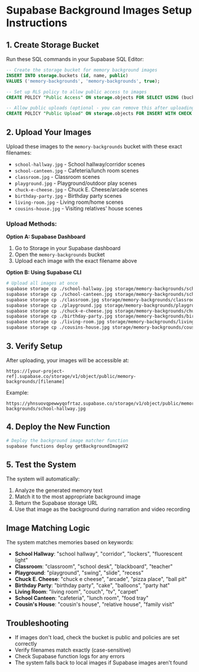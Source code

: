 # Supabase Background Images Setup Instructions

## 1. Create Storage Bucket

Run these SQL commands in your Supabase SQL Editor:

```sql
-- Create the storage bucket for memory background images
INSERT INTO storage.buckets (id, name, public)
VALUES ('memory-backgrounds', 'memory-backgrounds', true);

-- Set up RLS policy to allow public access to images
CREATE POLICY "Public Access" ON storage.objects FOR SELECT USING (bucket_id = 'memory-backgrounds');

-- Allow public uploads (optional - you can remove this after uploading images)
CREATE POLICY "Public Upload" ON storage.objects FOR INSERT WITH CHECK (bucket_id = 'memory-backgrounds');
```

## 2. Upload Your Images

Upload these images to the `memory-backgrounds` bucket with these exact filenames:

- `school-hallway.jpg` - School hallway/corridor scenes
- `school-canteen.jpg` - Cafeteria/lunch room scenes  
- `classroom.jpg` - Classroom scenes
- `playground.jpg` - Playground/outdoor play scenes
- `chuck-e-cheese.jpg` - Chuck E. Cheese/arcade scenes
- `birthday-party.jpg` - Birthday party scenes
- `living-room.jpg` - Living room/home scenes
- `cousins-house.jpg` - Visiting relatives' house scenes

### Upload Methods:

**Option A: Supabase Dashboard**
1. Go to Storage in your Supabase dashboard
2. Open the `memory-backgrounds` bucket
3. Upload each image with the exact filename above

**Option B: Using Supabase CLI**
```bash
# Upload all images at once
supabase storage cp ./school-hallway.jpg storage/memory-backgrounds/school-hallway.jpg
supabase storage cp ./school-canteen.jpg storage/memory-backgrounds/school-canteen.jpg
supabase storage cp ./classroom.jpg storage/memory-backgrounds/classroom.jpg
supabase storage cp ./playground.jpg storage/memory-backgrounds/playground.jpg
supabase storage cp ./chuck-e-cheese.jpg storage/memory-backgrounds/chuck-e-cheese.jpg
supabase storage cp ./birthday-party.jpg storage/memory-backgrounds/birthday-party.jpg
supabase storage cp ./living-room.jpg storage/memory-backgrounds/living-room.jpg
supabase storage cp ./cousins-house.jpg storage/memory-backgrounds/cousins-house.jpg
```

## 3. Verify Setup

After uploading, your images will be accessible at:
```
https://[your-project-ref].supabase.co/storage/v1/object/public/memory-backgrounds/[filename]
```

Example:
```
https://yhnsuovqpewwyqofrtaz.supabase.co/storage/v1/object/public/memory-backgrounds/school-hallway.jpg
```

## 4. Deploy the New Function

```bash
# Deploy the background image matcher function
supabase functions deploy getBackgroundImageV2
```

## 5. Test the System

The system will automatically:
1. Analyze the generated memory text
2. Match it to the most appropriate background image
3. Return the Supabase storage URL
4. Use that image as the background during narration and video recording

## Image Matching Logic

The system matches memories based on keywords:

- **School Hallway**: "school hallway", "corridor", "lockers", "fluorescent light"
- **Classroom**: "classroom", "school desk", "blackboard", "teacher"
- **Playground**: "playground", "swing", "slide", "recess"
- **Chuck E. Cheese**: "chuck e cheese", "arcade", "pizza place", "ball pit"
- **Birthday Party**: "birthday party", "cake", "balloons", "party hat"
- **Living Room**: "living room", "couch", "tv", "carpet"
- **School Canteen**: "cafeteria", "lunch room", "food tray"
- **Cousin's House**: "cousin's house", "relative house", "family visit"

## Troubleshooting

- If images don't load, check the bucket is public and policies are set correctly
- Verify filenames match exactly (case-sensitive)
- Check Supabase function logs for any errors
- The system falls back to local images if Supabase images aren't found


